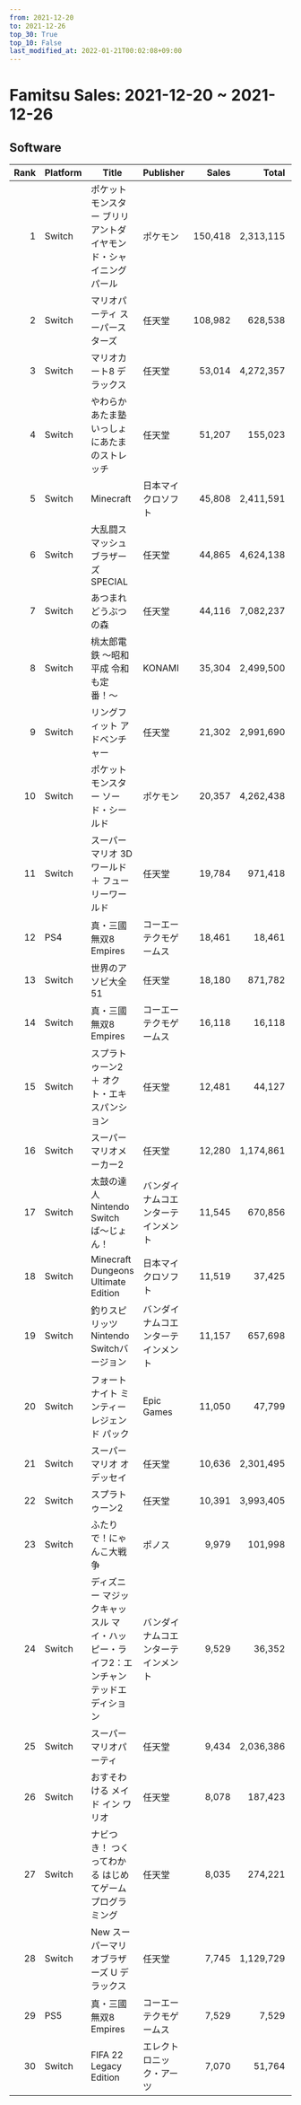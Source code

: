 ```yaml
---
from: 2021-12-20
to: 2021-12-26
top_30: True
top_10: False
last_modified_at: 2022-01-21T00:02:08+09:00
---
```

# Famitsu Sales: 2021-12-20 ~ 2021-12-26
## Software
| Rank | Platform | Title | Publisher | Sales | Total | Rate | New |
| -: | -- | -- | -- | -: | -: | -: | -- |
| 1 | Switch | ポケットモンスター ブリリアントダイヤモンド・シャイニングパール | ポケモン | 150,418 | 2,313,115 | 20% |  |
| 2 | Switch | マリオパーティ スーパースターズ | 任天堂 | 108,982 | 628,538 | 20% |  |
| 3 | Switch | マリオカート8 デラックス | 任天堂 | 53,014 | 4,272,357 | 20% |  |
| 4 | Switch | やわらかあたま塾 いっしょにあたまのストレッチ | 任天堂 | 51,207 | 155,023 | 40% |  |
| 5 | Switch | Minecraft | 日本マイクロソフト | 45,808 | 2,411,591 | 20% |  |
| 6 | Switch | 大乱闘スマッシュブラザーズ SPECIAL | 任天堂 | 44,865 | 4,624,138 | 20% |  |
| 7 | Switch | あつまれ どうぶつの森 | 任天堂 | 44,116 | 7,082,237 | 20% |  |
| 8 | Switch | 桃太郎電鉄 〜昭和 平成 令和も定番！〜 | KONAMI | 35,304 | 2,499,500 | 20% |  |
| 9 | Switch | リングフィット アドベンチャー | 任天堂 | 21,302 | 2,991,690 | 20% |  |
| 10 | Switch | ポケットモンスター ソード・シールド | ポケモン | 20,357 | 4,262,438 | 20% |  |
| 11 | Switch | スーパーマリオ 3Dワールド ＋ フューリーワールド | 任天堂 | 19,784 | 971,418 | 20% |  |
| 12 | PS4 | 真・三國無双8 Empires | コーエーテクモゲームス | 18,461 | 18,461 | 20% | **New** |
| 13 | Switch | 世界のアソビ大全51 | 任天堂 | 18,180 | 871,782 | 20% |  |
| 14 | Switch | 真・三國無双8 Empires | コーエーテクモゲームス | 16,118 | 16,118 | 40% | **New** |
| 15 | Switch | スプラトゥーン2 ＋ オクト・エキスパンション | 任天堂 | 12,481 | 44,127 | 40% |  |
| 16 | Switch | スーパーマリオメーカー2 | 任天堂 | 12,280 | 1,174,861 | 20% |  |
| 17 | Switch | 太鼓の達人 Nintendo Switchば〜じょん！ | バンダイナムコエンターテインメント | 11,545 | 670,856 | 20% |  |
| 18 | Switch | Minecraft Dungeons Ultimate Edition | 日本マイクロソフト | 11,519 | 37,425 | 40% |  |
| 19 | Switch | 釣りスピリッツ Nintendo Switchバージョン | バンダイナムコエンターテインメント | 11,157 | 657,698 | 20% |  |
| 20 | Switch | フォートナイト ミンティーレジェンド パック | Epic Games | 11,050 | 47,799 | 60% |  |
| 21 | Switch | スーパーマリオ オデッセイ | 任天堂 | 10,636 | 2,301,495 | 20% |  |
| 22 | Switch | スプラトゥーン2 | 任天堂 | 10,391 | 3,993,405 | 20% |  |
| 23 | Switch | ふたりで！にゃんこ大戦争 | ポノス | 9,979 | 101,998 | 20% |  |
| 24 | Switch | ディズニー マジックキャッスル マイ・ハッピー・ライフ2：エンチャンテッドエディション | バンダイナムコエンターテインメント | 9,529 | 36,352 | 80% |  |
| 25 | Switch | スーパー マリオパーティ | 任天堂 | 9,434 | 2,036,386 | 20% |  |
| 26 | Switch | おすそわける メイド イン ワリオ | 任天堂 | 8,078 | 187,423 | 20% |  |
| 27 | Switch | ナビつき！ つくってわかる はじめてゲームプログラミング | 任天堂 | 8,035 | 274,221 | 20% |  |
| 28 | Switch | New スーパーマリオブラザーズ U デラックス | 任天堂 | 7,745 | 1,129,729 | 20% |  |
| 29 | PS5 | 真・三國無双8 Empires | コーエーテクモゲームス | 7,529 | 7,529 | 40% | **New** |
| 30 | Switch | FIFA 22 Legacy Edition | エレクトロニック・アーツ | 7,070 | 51,764 | 20% |  |